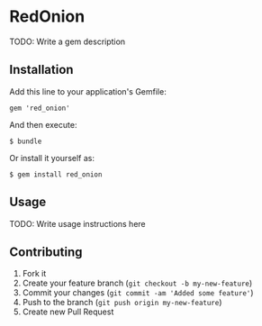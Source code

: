 # RedOnion

TODO: Write a gem description

## Installation

Add this line to your application's Gemfile:

    gem 'red_onion'

And then execute:

    $ bundle

Or install it yourself as:

    $ gem install red_onion

## Usage

TODO: Write usage instructions here

## Contributing

1. Fork it
2. Create your feature branch (`git checkout -b my-new-feature`)
3. Commit your changes (`git commit -am 'Added some feature'`)
4. Push to the branch (`git push origin my-new-feature`)
5. Create new Pull Request
